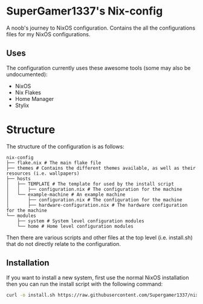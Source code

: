 # SuperGamer1337's Nix-config

A noob's journey to NixOS configuration.
Contains the all the configurations files for my NixOS configurations.

## Uses

The configuration currently uses these awesome tools (some may also be undocumented):

- NixOS
- Nix Flakes
- Home Manager
- Stylix

# Structure

The structure of the configuration is as follows:

```
nix-config
├── flake.nix # The main flake file
├── themes # Contains the different themes available, as well as their resources (i.e. wallpapers)
├── hosts
│   ├── TEMPLATE # The template for used by the install script
│   │   ├── configuration.nix # The configuration for the machine
│   └── example-machine # An example machine
│       ├── configuration.nix # The configuration for the machine
│       ├── hardware-configuration.nix # The hardware configuration for the machine
└── modules
    ├── system # System level configuration modules
    └── home # Home level configuration modules
```

Then there are various scripts and other files at the top level (i.e. install.sh) that do not directly relate to the configuration.

## Installation

If you want to install a new system, first use the normal NixOS installation then you can run the install script with the following command:

```sh
curl -o install.sh https://raw.githubusercontent.com/Supergamer1337/nix-config/master/install.sh && chmod 777 install.sh && sudo ./install.sh
```
